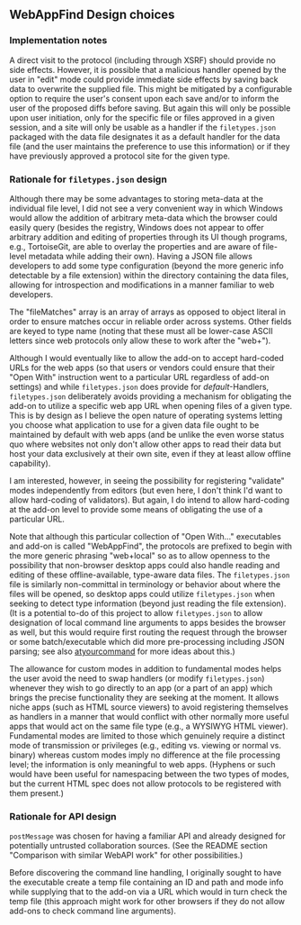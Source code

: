 ## WebAppFind Design choices

### Implementation notes

A direct visit to the protocol (including through XSRF) should provide no
side effects. However, it is possible that a malicious handler opened by
the user in "edit" mode could provide immediate side effects by saving
back data to overwrite the supplied file. This might be mitigated by a
configurable option to require the user's consent upon each save and/or
to inform the user of the proposed diffs before saving. But again this
will only be possible upon user initiation, only for the specific file or
files approved in a given session, and a site will only be usable as a
handler if the `filetypes.json` packaged with the data file designates
it as a default handler for the data file (and the user maintains the
preference to use this information) or if they have previously approved
a protocol site for the given type.

### Rationale for `filetypes.json` design

Although there may be some advantages to storing meta-data at the individual
file level, I did not see a very convenient way in which Windows would allow
the addition of arbitrary meta-data which the browser could easily query
(besides the registry, Windows does not appear to offer arbitrary addition
and editing of properties through its UI though programs, e.g., TortoiseGit,
are able to overlay the properties and are aware of file-level metadata
while adding their own). Having a JSON file allows developers to add some
type configuration (beyond the more generic info detectable by a file
extension) within the directory containing the data files, allowing for
introspection and modifications in a manner familiar to web developers.

The "fileMatches" array is an array of arrays as opposed to object
literal in order to ensure matches occur in reliable order across
systems. Other fields are keyed to type name (noting that
these must all be lower-case ASCII letters since web protocols only
allow these to work after the "web+").

Although I would eventually like to allow the add-on to accept hard-coded
URLs for the web apps (so that users or vendors could ensure that their
"Open With" instruction went to a particular URL regardless of add-on
settings) and while `filetypes.json` does provide for *default*-Handlers,
`filetypes.json` deliberately avoids providing a mechanism for obligating
the add-on to utilize a specific web app URL when opening files of a
given type. This is by design as I believe the open nature of operating
systems letting you choose what application to use for a given data file
ought to be maintained by default with web apps (and be unlike the even
worse status quo where websites not only don't allow other apps to read
their data but host your data exclusively at their own site, even if they at
least allow offline capability).

I am interested, however, in seeing the possibility for registering
"validate" modes independently from editors (but even here, I don't think
I'd want to allow hard-coding of validators). But again, I do intend to
allow hard-coding at the add-on level to provide some means of obligating
the use of a particular URL.

Note that although this particular collection of "Open With..."
executables and add-on is called "WebAppFind", the protocols are prefixed to
begin with the more generic phrasing "web+local" so as to allow openness
to the possibility that non-browser desktop apps could also handle reading
and editing of these offline-available, type-aware data files. The
`filetypes.json` file is similarly non-committal in terminology or behavior
about where the files will be opened, so desktop apps could utilize
`filetypes.json` when seeking to detect type information (beyond just
reading the file extension). (It is a potential to-do of this project to allow
`filetypes.json` to allow designation of local command line arguments to
apps besides the browser as well, but this would require first routing the
request through the browser or some batch/executable which did more
pre-processing including JSON parsing; see also
[atyourcommand](https://github.com/brettz9/atyourcommand)
for more ideas about this.)

The allowance for custom modes in addition to fundamental modes
helps the user avoid the need to swap handlers (or modify
`filetypes.json`) whenever they wish to go directly to an app (or a
part of an app) which brings the precise functionality they are
seeking at the moment. It allows niche apps (such as HTML
source viewers) to avoid registering themselves as handlers in a
manner that would conflict with other normally more useful apps
that would act on the same file type (e.g., a WYSIWYG HTML
viewer). Fundamental modes are limited to those which genuinely
require a distinct mode of transmission or privileges (e.g., editing
vs. viewing or normal vs. binary) whereas custom modes imply
no difference at the file processing level; the information is only
meaningful to web apps. (Hyphens or such would have been
useful for namespacing between the two types of modes, but
the current HTML spec does not allow protocols to be registered
with them present.)

### Rationale for API design

`postMessage` was chosen for having a familiar API and already
designed for potentially untrusted collaboration sources. (See the
README section "Comparison with similar WebAPI work" for other possibilities.)

Before discovering the command line handling, I originally sought to
have the executable create a temp file containing an ID and path
and mode info while supplying that to the add-on via a URL which
would in turn check the temp file (this approach might work for other
browsers if they do not allow add-ons to check command line arguments).
